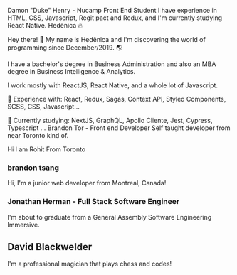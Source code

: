 Damon "Duke" Henry - Nucamp Front End Student
I have experience in HTML, CSS, Javascript, Regit pact and Redux, and I'm currently studying React Native.
Hedênica 🔥

Hey there! 👋 My name is Hedênica and I'm discovering the world of programming since December/2019. 🌎

I have a bachelor's degree in Business Administration and also an MBA degree in Business Intelligence & Analytics.

I work mostly with ReactJS, React Native, and a whole lot of Javascript.

🧠 Experience with: React, Redux, Sagas, Context API, Styled Components, SCSS, CSS, Javascript...

👀 Currently studying: NextJS, GraphQL, Apollo Cliente, Jest, Cypress, Typescript ...
Brandon Tor - Front end Developer
Self taught developer from near Toronto kind of.

Hi I am Rohit From Toronto

### brandon tsang

Hi, I'm a junior web developer from Montreal, Canada!

### Jonathan Herman - Full Stack Software Engineer
I'm about to graduate from a General Assembly Software Engineering Immersive.

## David Blackwelder

I'm a professional magician that plays chess and codes!
